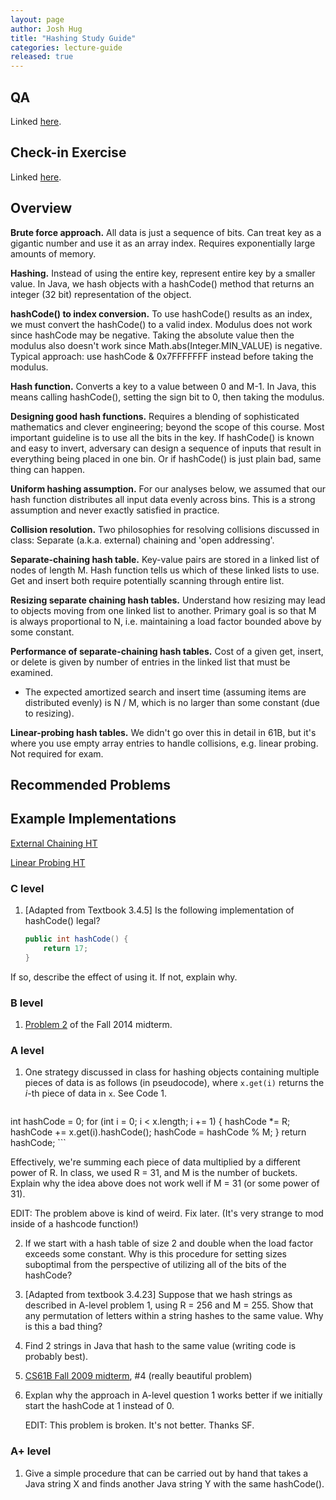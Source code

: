 ```yaml
---
layout: page
author: Josh Hug
title: "Hashing Study Guide"
categories: lecture-guide
released: true
---
```



## QA
Linked [here](https://youtu.be/AJA1Uc_o5O8).

## Check-in Exercise
Linked [here](https://forms.gle/Zt55JNTGxLnRgQsJ6).

## Overview

**Brute force approach.** All data is just a sequence of bits. Can treat key as
a gigantic number and use it as an array index. Requires exponentially large
amounts of memory.

**Hashing.** Instead of using the entire key, represent entire key by a smaller
value. In Java, we hash objects with a hashCode() method that returns an integer
(32 bit) representation of the object.

**hashCode() to index conversion.** To use hashCode() results as an index, we
must convert the hashCode() to a valid index. Modulus does not work since
hashCode may be negative. Taking the absolute value then the modulus also
doesn't work since Math.abs(Integer.MIN_VALUE) is negative. Typical approach:
use hashCode & 0x7FFFFFFF instead before taking the modulus.

**Hash function.** Converts a key to a value between 0 and M-1. In Java, this means calling hashCode(), setting the sign bit to 0, then taking the modulus.

**Designing good hash functions.** Requires a blending of sophisticated
mathematics and clever engineering; beyond the scope of this course. Most
important guideline is to use all the bits in the key. If hashCode() is known
and easy to invert, adversary can design a sequence of inputs that result in
everything being placed in one bin. Or if hashCode() is just plain bad, same
thing can happen.

**Uniform hashing assumption.** For our analyses below, we assumed that our hash
function distributes all input data evenly across bins. This is a strong
assumption and never exactly satisfied in practice.

**Collision resolution.** Two philosophies for resolving collisions discussed in
class: Separate (a.k.a. external) chaining and 'open addressing'.

**Separate-chaining hash table.** Key-value pairs are stored in a linked list of
nodes of length M. Hash function tells us which of these linked lists to use.
Get and insert both require potentially scanning through entire list.

**Resizing separate chaining hash tables.** Understand how resizing may lead to
objects moving from one linked list to another. Primary goal is so that M is
always proportional to N, i.e. maintaining a load factor bounded above by some
constant.

**Performance of separate-chaining hash tables.** Cost of a given get, insert,
or delete is given by number of entries in the linked list that must be
examined.

 - The expected amortized search and insert time (assuming items are distributed
   evenly) is N / M, which is no larger than some constant (due to resizing).

**Linear-probing hash tables.** We didn't go over this in detail in 61B, but
it's where you use empty array entries to handle collisions, e.g. linear
probing. Not required for exam.

## Recommended Problems

## Example Implementations

[External Chaining HT](http://algs4.cs.princeton.edu/34hash/SeparateChainingHashST.java.html)

[Linear Probing HT](http://algs4.cs.princeton.edu/34hash/LinearProbingHashST.java.html)


### C level

1. [Adapted from Textbook 3.4.5] Is the following implementation of hashCode()
   legal?
    ```java
    public int hashCode() {
        return 17;
    }
    ```

If so, describe the effect of using it. If not, explain why.

### B level

1. [Problem 2](https://d1b10bmlvqabco.cloudfront.net/attach/hx9h4t96ea8qv/h32s1vxe6mb5o0/i7vkubmrxjn0/fa14_mt2.pdf) of the Fall 2014 midterm.

### A level

1. One strategy discussed in class for hashing objects containing multiple
   pieces of data is as follows (in pseudocode), where `x.get(i)` returns the
   $i$-th piece of data in `x`. See Code 1.

    ```java
int hashCode = 0;
    for (int i = 0; i < x.length; i += 1) {
       hashCode *= R;
       hashCode += x.get(i).hashCode();
       hashCode = hashCode % M;
    }
    return hashCode;
    ```

   Effectively, we're summing each piece of data multiplied by a different power
   of R. In class, we used R = 31, and M is the number of buckets. Explain why
   the idea above does not work well if M = 31 (or some power of 31).
   
   EDIT: The problem above is kind of weird. Fix later. (It's very strange to mod inside of a hashcode function!)

2. If we start with a hash table of size 2 and double when the load factor
   exceeds some constant. Why is this procedure for setting sizes suboptimal
   from the perspective of utilizing all of the bits of the hashCode?

3. [Adapted from textbook 3.4.23] Suppose that we hash strings as described in
   A-level problem 1, using R = 256 and M = 255. Show that any permutation of
   letters within a string hashes to the same value. Why is this a bad thing?

4. Find 2 strings in Java that hash to the same value (writing code is probably
   best).

5. [CS61B Fall 2009
   midterm](http://inst.eecs.berkeley.edu/~cs61b/fa13/samples/test2.pdf), #4
   (really beautiful problem)

6. Explan why the approach in A-level question 1 works better if we initially
   start the hashCode at 1 instead of 0.
   
   EDIT: This problem is broken. It's not better. Thanks SF.

### A+ level

1. Give a simple procedure that can be carried out by hand that takes a Java
   string X and finds another Java string Y with the same hashCode(). 
